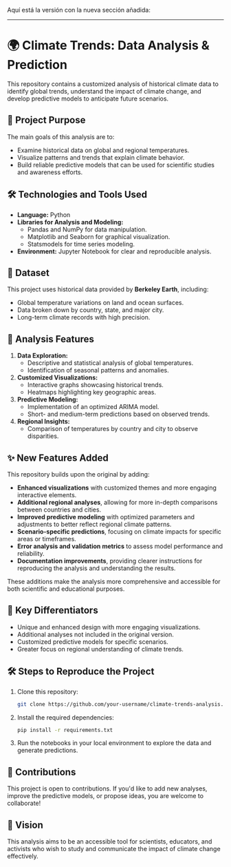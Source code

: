 Aquí está la versión con la nueva sección añadida:

---

# 🌍 Climate Trends: Data Analysis & Prediction

This repository contains a customized analysis of historical climate data to identify global trends, understand the impact of climate change, and develop predictive models to anticipate future scenarios.

## 📌 Project Purpose
The main goals of this analysis are to:
- Examine historical data on global and regional temperatures.
- Visualize patterns and trends that explain climate behavior.
- Build reliable predictive models that can be used for scientific studies and awareness efforts.

## 🛠️ Technologies and Tools Used
- **Language:** Python
- **Libraries for Analysis and Modeling:**
  - Pandas and NumPy for data manipulation.
  - Matplotlib and Seaborn for graphical visualization.
  - Statsmodels for time series modeling.
- **Environment:** Jupyter Notebook for clear and reproducible analysis.

## 📂 Dataset
This project uses historical data provided by **Berkeley Earth**, including:
- Global temperature variations on land and ocean surfaces.
- Data broken down by country, state, and major city.
- Long-term climate records with high precision.

## 🚀 Analysis Features
1. **Data Exploration:**
   - Descriptive and statistical analysis of global temperatures.
   - Identification of seasonal patterns and anomalies.
2. **Customized Visualizations:**
   - Interactive graphs showcasing historical trends.
   - Heatmaps highlighting key geographic areas.
3. **Predictive Modeling:**
   - Implementation of an optimized ARIMA model.
   - Short- and medium-term predictions based on observed trends.
4. **Regional Insights:**
   - Comparison of temperatures by country and city to observe disparities.

## ✨ New Features Added
This repository builds upon the original by adding:
- **Enhanced visualizations** with customized themes and more engaging interactive elements.
- **Additional regional analyses**, allowing for more in-depth comparisons between countries and cities.
- **Improved predictive modeling** with optimized parameters and adjustments to better reflect regional climate patterns.
- **Scenario-specific predictions**, focusing on climate impacts for specific areas or timeframes.
- **Error analysis and validation metrics** to assess model performance and reliability.
- **Documentation improvements**, providing clearer instructions for reproducing the analysis and understanding the results.

These additions make the analysis more comprehensive and accessible for both scientific and educational purposes.

## 🌟 Key Differentiators
- Unique and enhanced design with more engaging visualizations.
- Additional analyses not included in the original version.
- Customized predictive models for specific scenarios.
- Greater focus on regional understanding of climate trends.

## 🛠️ Steps to Reproduce the Project
1. Clone this repository:
   ```bash
   git clone https://github.com/your-username/climate-trends-analysis.git
   ```
2. Install the required dependencies:
   ```bash
   pip install -r requirements.txt
   ```
3. Run the notebooks in your local environment to explore the data and generate predictions.

## 🤝 Contributions
This project is open to contributions. If you'd like to add new analyses, improve the predictive models, or propose ideas, you are welcome to collaborate!

## 🎯 Vision
This analysis aims to be an accessible tool for scientists, educators, and activists who wish to study and communicate the impact of climate change effectively.